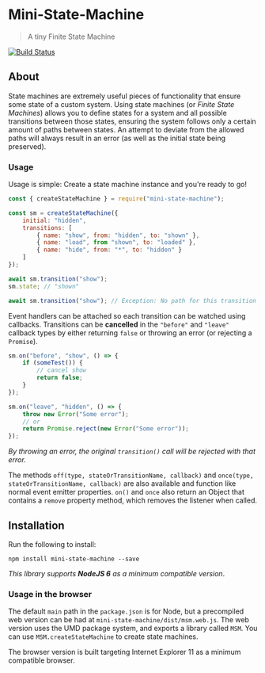 # Mini-State-Machine
> A tiny Finite State Machine

[![Build Status](https://travis-ci.org/perry-mitchell/mini-state-machine.svg?branch=master)](https://travis-ci.org/perry-mitchell/mini-state-machine)

## About

State machines are extremely useful pieces of functionality that ensure some state of a custom system. Using state machines (or _Finite State Machines_) allows you to define states for a system and all possible transitions between those states, ensuring the system follows only a certain amount of paths between states. An attempt to deviate from the allowed paths will always result in an error (as well as the initial state being preserved).

### Usage

Usage is simple: Create a state machine instance and you're ready to go!

```javascript
const { createStateMachine } = require("mini-state-machine");

const sm = createStateMachine({
    initial: "hidden",
    transitions: [
        { name: "show", from: "hidden", to: "shown" },
        { name: "load", from "shown", to: "loaded" },
        { name: "hide", from: "*", to: "hidden" }
    ]
});

await sm.transition("show");
sm.state; // "shown"

await sm.transition("show"); // Exception: No path for this transition
```

Event handlers can be attached so each transition can be watched using callbacks. Transitions can be **cancelled** in the `"before"` and `"leave"` callback types by either returning `false` or throwing an error (or rejecting a `Promise`).

```javascript
sm.on("before", "show", () => {
    if (someTest()) {
        // cancel show
        return false;
    }
});

sm.on("leave", "hidden", () => {
    throw new Error("Some error");
    // or
    return Promise.reject(new Error("Some error"));
});
```

_By throwing an error, the original `transition()` call will be rejected with that error._

The methods `off(type, stateOrTransitionName, callback)` and `once(type, stateOrTransitionName, callback)` are also available and function like normal event emitter properties. `on()` and `once` also return an Object that contains a `remove` property method, which removes the listener when called.

## Installation

Run the following to install:

```
npm install mini-state-machine --save
```

_This library supports **NodeJS 6** as a minimum compatible version_.

### Usage in the browser

The default `main` path in the `package.json` is for Node, but a precompiled web version can be had at `mini-state-machine/dist/msm.web.js`. The web version uses the UMD package system, and exports a library called `MSM`. You can use `MSM.createStateMachine` to create state machines.

The browser version is built targeting Internet Explorer 11 as a minimum compatible browser.
